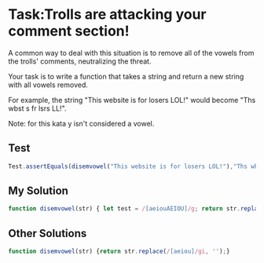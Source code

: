 # Task:Trolls are attacking your comment section!

A common way to deal with this situation is to remove all of the vowels from the trolls' comments, neutralizing the threat.

Your task is to write a function that takes a string and return a new string with all vowels removed.

For example, the string "This website is for losers LOL!" would become "Ths wbst s fr lsrs LL!".

Note: for this kata y isn't considered a vowel.
## Test
```javascript
Test.assertEquals(disemvowel("This website is for losers LOL!"),"Ths wbst s fr lsrs LL!")
```
## My Solution
```javascript
function disemvowel(str) { let test = /[aeiouAEIOU]/g; return str.replace(test,'');}disemvowel("This website is for losers LOL!");
```
## Other Solutions
```javascript
function disemvowel(str) {return str.replace(/[aeiou]/gi, '');}
```